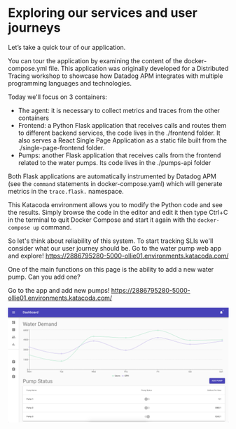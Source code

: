 # Exploring our services and user journeys 

Let’s take a quick tour of our application. 

You can tour the application by examining the content of the docker-compose.yml file. This application was originally developed for a Distributed Tracing workshop to showcase how Datadog APM integrates with multiple programming languages and technologies. 

Today we'll focus on 3 containers:
 
* The agent: it is necessary to collect metrics and traces from the other containers
* Frontend: a Python Flask application that receives calls and routes them to different backend services, the code lives in the ./frontend folder. It also serves a React Single Page Application as a static file built from the ./single-page-frontend folder.
* Pumps: another Flask application that receives calls from the frontend related to the water pumps. Its code lives in the ./pumps-api folder

Both Flask applications are automatically instrumented by Datadog APM (see the `command` statements in docker-compose.yaml) which will generate metrics in the `trace.flask.` namespace.

This Katacoda environment allows you to modify the Python code and see the results. Simply browse the code in the editor and edit it then type Ctrl+C in the terminal to quit Docker Compose and start it again with the `docker-compose up` command.


So let's think about reliability of this system. To start tracking SLIs we'll consider what our user journey should be. Go to the water pump web app and explore! https://2886795280-5000-ollie01.environments.katacoda.com/

One of the main functions on this page is the ability to add a new water pump. Can you add one? 

Go to the app and add new pumps! https://2886795280-5000-ollie01.environments.katacoda.com/


![Water Pump](../assets/water-pump-app.png)

